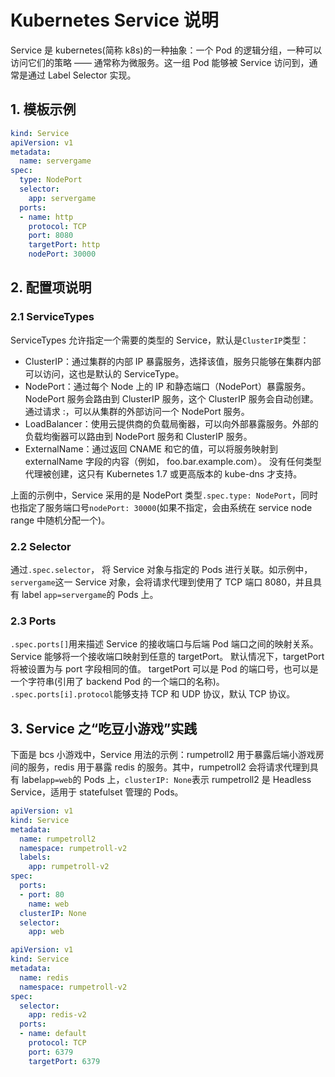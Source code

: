 # Kubernetes Service 说明

Service 是 kubernetes(简称 k8s)的一种抽象：一个 Pod 的逻辑分组，一种可以访问它们的策略 —— 通常称为微服务。这一组 Pod 能够被 Service 访问到，通常是通过 Label Selector 实现。

## 1. 模板示例
```yml
kind: Service
apiVersion: v1
metadata:
  name: servergame
spec:
  type: NodePort
  selector:
    app: servergame
  ports:
  - name: http
    protocol: TCP
    port: 8080
    targetPort: http
    nodePort: 30000
```

## 2. 配置项说明
### 2.1 ServiceTypes

ServiceTypes 允许指定一个需要的类型的 Service，默认是`ClusterIP`类型：
- ClusterIP：通过集群的内部 IP 暴露服务，选择该值，服务只能够在集群内部可以访问，这也是默认的 ServiceType。
- NodePort：通过每个 Node 上的 IP 和静态端口（NodePort）暴露服务。NodePort 服务会路由到 ClusterIP 服务，这个 ClusterIP 服务会自动创建。通过请求 <NodeIP>:<NodePort>，可以从集群的外部访问一个 NodePort 服务。
- LoadBalancer：使用云提供商的负载局衡器，可以向外部暴露服务。外部的负载均衡器可以路由到 NodePort 服务和 ClusterIP 服务。
- ExternalName：通过返回 CNAME 和它的值，可以将服务映射到 externalName 字段的内容（例如， foo.bar.example.com）。 没有任何类型代理被创建，这只有 Kubernetes 1.7 或更高版本的 kube-dns 才支持。

上面的示例中，Service 采用的是 NodePort 类型`.spec.type: NodePort`，同时也指定了服务端口号`nodePort: 30000`(如果不指定，会由系统在 service node range 中随机分配一个)。

### 2.2 Selector

通过`.spec.selector`， 将 Service 对象与指定的 Pods 进行关联。如示例中，`servergame`这一 Service 对象，会将请求代理到使用了 TCP 端口 8080，并且具有 label `app=servergame`的 Pods 上。

### 2.3 Ports

`.spec.ports[]`用来描述 Service 的接收端口与后端 Pod 端口之间的映射关系。Service 能够将一个接收端口映射到任意的 targetPort。 默认情况下，targetPort 将被设置为与 port 字段相同的值。 targetPort 可以是 Pod 的端口号，也可以是一个字符串(引用了 backend Pod 的一个端口的名称)。
`.spec.ports[i].protocol`能够支持 TCP 和 UDP 协议，默认 TCP 协议。

## 3. Service 之“吃豆小游戏”实践

下面是 bcs 小游戏中，Service 用法的示例：rumpetroll2 用于暴露后端小游戏房间的服务，redis 用于暴露 redis 的服务。其中，rumpetroll2 会将请求代理到具有 label`app=web`的 Pods 上，`clusterIP: None`表示 rumpetroll2 是 Headless Service，适用于 statefulset 管理的 Pods。
```yml
apiVersion: v1
kind: Service
metadata:
  name: rumpetroll2
  namespace: rumpetroll-v2
  labels:
    app: rumpetroll-v2
spec:
  ports:
  - port: 80
    name: web
  clusterIP: None
  selector:
    app: web
```
```yml
apiVersion: v1
kind: Service
metadata:
  name: redis
  namespace: rumpetroll-v2
spec:
  selector:
    app: redis-v2
  ports:
  - name: default
    protocol: TCP
    port: 6379
    targetPort: 6379
```
